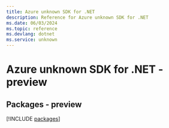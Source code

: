 ```yaml
---
title: Azure unknown SDK for .NET
description: Reference for Azure unknown SDK for .NET
ms.date: 06/03/2024
ms.topic: reference
ms.devlang: dotnet
ms.service: unknown
---
```

# Azure unknown SDK for .NET - preview
## Packages - preview
[!INCLUDE [packages](unknown-index.md)]